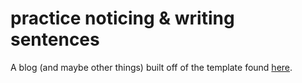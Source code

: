 # practice noticing & writing sentences

A blog (and maybe other things) built off of the template found [here][1].

[1]: https://github.com/shadcn/next-contentlayer?tab=readme-ov-file
